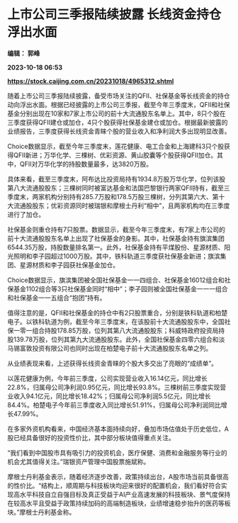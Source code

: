 # 上市公司三季报陆续披露 长线资金持仓浮出水面
**编辑： 郭峰**

**2023-10-18 06:53**

**https://stock.caijing.com.cn/20231018/4965312.shtml**

随着上市公司三季报陆续披露，备受市场关注的QFII、社保基金等长线资金的持仓动向浮出水面。根据已经披露的上市公司三季报，截至今年三季度末，QFII和社保基金分别出现在10家和7家上市公司的前十大流通股东名单上。其中，8只个股在三季度获得QFII建仓或加仓，4只个股获得社保基金建仓或加仓。根据最新披露的业绩报告，三季度获得长线资金青睐个股的营业收入和净利润大多出现明显改善。

Choice数据显示，截至今年三季度末，莲花健康、电工合金和上海建科3只个股获得QFII新进；万华化学、三棵树、优彩资源、黄山胶囊等个股获得QFII加仓。其中，QFII对万华化学的持股数量最多，达3820万股。

具体来看，截至三季度末，阿布达比投资局持有1934.8万股万华化学，位列该股第八大流通股股东；三棵树同时被富达基金和法国巴黎银行两家QFII持有，截至三季度末，两家机构分别持有285.7万股和178.5万股三棵树，分列其第六大、第十大流通股股东；优彩资源同时被瑞银和摩根士丹利“相中”，且两家机构均在三季度进行了加仓。

社保基金则重仓持有7只股票。数据显示，截至今年三季度末，有7家上市公司的前十大流通股股东名单上出现了社保基金的身影。其中，社保基金持有旗滨集团6544.35万股，持股数量排名第一。此外，社保基金持有平煤股份、星源材质、阳光照明和李子园超过1000万股。其中，铁科轨道三季度获社保基金新进；旗滨集团、星源材质和李子园获社保基金加仓。

Choice数据显示，旗滨集团被全国社保基金一一四组合、社保基金16012组合和社保基金1102组合等3只社保基金同时“相中”；李子园则被全国社保基金一一一组合和社保基金一一五组合“抱团”持有。

值得注意的是，QFII和社保基金的持仓中有2只股票重合，分别是铁科轨道和柏楚电子。以铁科轨道为例，截至今年三季度末，在该股前十大流通股股东中，全国社保一零一组合持股178.85万股，位列其第八大流通股股东；科威特政府投资局持股139.78万股，位列其第九大流通股股东。此外，全国社保基金四零六组合和淡马锡富敦投资有限公司也同时出现在柏楚电子前十大流通股股东名单之列。

从业绩表现来看，上述获得长线资金青睐的个股大多交出了亮眼的“成绩单”。

以莲花健康为例，今年前三季度，公司实现营业收入16.14亿元，同比增长22.8%，归属母公司净利润0.95亿元，同比增长93.8%。三棵树前三季度实现营业收入94.1亿元，同比增长18.42%；归属母公司净利润5.5亿元，同比增长84.4%。柏楚电子今年前三季度收入同比增长51.91%，归属母公司净利润同比增长47.99%。

在多家外资机构看来，中国经济基本面持续向好，叠加市场估值处于历史低位，A股已经具备很好的投资性价比，其中部分板块值得重点关注。

“我们看到中国股市具有吸引力的投资机会，医疗保健、消费和金融服务等行业的机会尤其值得关注。”瑞银资产管理中国股票施斌称。

摩根士丹利基金表示，随着经济逐步改善，政策持续出台，A股市场当前具备很高的性价比。“结构上，顺周期与科技板块均迎来很好的配置机会，我们看好符合实现高水平科技自立自强目标及真正受益于AI产业高速发展的科技板块、景气度保持在较高水平且受益于政策持续加码的高端制造板块，业绩增速稳步抬升的医药等板块。”摩根士丹利基金称。